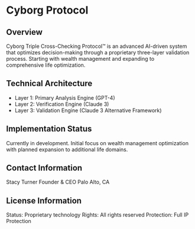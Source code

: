 # Cyborg Protocol

## Overview
Cyborg Triple Cross-Checking Protocol™ is an advanced AI-driven system that optimizes decision-making through a proprietary three-layer validation process. Starting with wealth management and expanding to comprehensive life optimization.

## Technical Architecture
- Layer 1: Primary Analysis Engine (GPT-4)
- Layer 2: Verification Engine (Claude 3)
- Layer 3: Validation Engine (Claude 3 Alternative Framework)

## Implementation Status
Currently in development. Initial focus on wealth management optimization with planned expansion to additional life domains.

## Contact Information
Stacy Turner
Founder & CEO
Palo Alto, CA

## License Information
Status: Proprietary technology
Rights: All rights reserved
Protection: Full IP Protection
